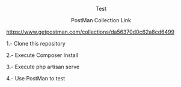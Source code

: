 <p align="center">Test</p>
<p align="center">PostMan Collection Link</p>

https://www.getpostman.com/collections/da56370d0c62a8cd6499

<p >1.- Clone this repository</p>
<p >2.- Execute Composer Install</p>
<p >3.- Execute php artisan serve</p>
<p >4.- Use PostMan to test</p>



